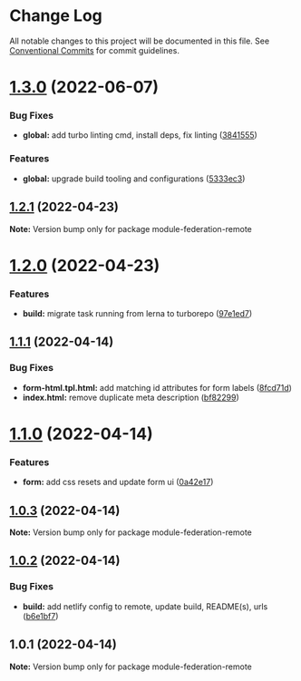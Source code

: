 # Change Log

All notable changes to this project will be documented in this file.
See [Conventional Commits](https://conventionalcommits.org) for commit guidelines.

# [1.3.0](https://github.com/waldronmatt/module-federation-template/compare/v1.2.1...v1.3.0) (2022-06-07)


### Bug Fixes

* **global:** add turbo linting cmd, install deps, fix linting ([3841555](https://github.com/waldronmatt/module-federation-template/commit/3841555c2c8b9234bcecce8e9152c749a0bf7010))


### Features

* **global:** upgrade build tooling and configurations ([5333ec3](https://github.com/waldronmatt/module-federation-template/commit/5333ec36ac21b3164981494c6d45d35e97e5a426))





## [1.2.1](https://github.com/waldronmatt/module-federation-template/compare/v1.2.0...v1.2.1) (2022-04-23)

**Note:** Version bump only for package module-federation-remote





# [1.2.0](https://github.com/waldronmatt/module-federation-template/compare/v1.1.4...v1.2.0) (2022-04-23)


### Features

* **build:** migrate task running from lerna to turborepo ([97e1ed7](https://github.com/waldronmatt/module-federation-template/commit/97e1ed79251a6eaa152f9e3c9fe0901e6813149d))





## [1.1.1](https://github.com/waldronmatt/module-federation-template/compare/v1.1.0...v1.1.1) (2022-04-14)


### Bug Fixes

* **form-html.tpl.html:** add matching id attributes for form labels ([8fcd71d](https://github.com/waldronmatt/module-federation-template/commit/8fcd71dd5b8a55d0e29ba542997d95be2e352010))
* **index.html:** remove duplicate meta description ([bf82299](https://github.com/waldronmatt/module-federation-template/commit/bf82299897f2d68ab832e5665c6797e12f2a628c))





# [1.1.0](https://github.com/waldronmatt/module-federation-template/compare/v1.0.3...v1.1.0) (2022-04-14)


### Features

* **form:** add css resets and update form ui ([0a42e17](https://github.com/waldronmatt/module-federation-template/commit/0a42e17d6698685fb2c54657a14c022a5f58a1ed))





## [1.0.3](https://github.com/waldronmatt/module-federation-template/compare/v1.0.2...v1.0.3) (2022-04-14)

**Note:** Version bump only for package module-federation-remote





## [1.0.2](https://github.com/waldronmatt/module-federation-template/compare/v1.0.1...v1.0.2) (2022-04-14)


### Bug Fixes

* **build:** add netlify config to remote, update build, README(s), urls ([b6e1bf7](https://github.com/waldronmatt/module-federation-template/commit/b6e1bf73fe9fe4dcf512ec405c0e8debb46c13e8))





## 1.0.1 (2022-04-14)

**Note:** Version bump only for package module-federation-remote
